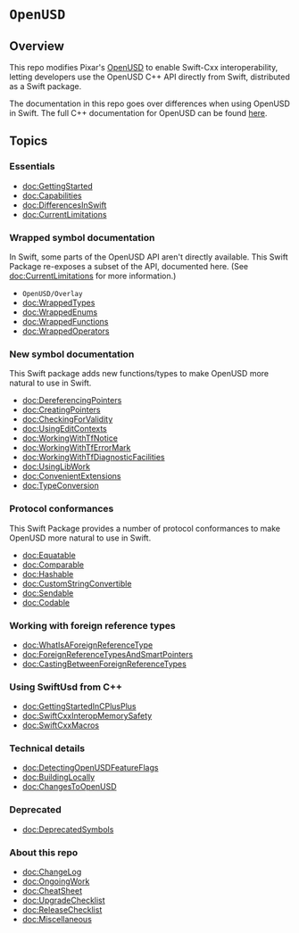 # ``OpenUSD``

## Overview

This repo modifies Pixar's [OpenUSD](https://openusd.org/release/index.html) to enable Swift-Cxx interoperability, letting developers use the OpenUSD C++ API directly from Swift, distributed as a Swift package.

The documentation in this repo goes over differences when using OpenUSD in Swift. The full C++ documentation for OpenUSD can be found [here](https://openusd.org/release/api/index.html). 

## Topics

### Essentials
- <doc:GettingStarted>
- <doc:Capabilities>
- <doc:DifferencesInSwift>
- <doc:CurrentLimitations>

### Wrapped symbol documentation
In Swift, some parts of the OpenUSD API aren't directly available. This Swift Package re-exposes a subset of the API, documented here. (See <doc:CurrentLimitations> for more information.)
- ``OpenUSD/Overlay``
- <doc:WrappedTypes>
- <doc:WrappedEnums>
- <doc:WrappedFunctions>
- <doc:WrappedOperators>

### New symbol documentation
This Swift package adds new functions/types to make OpenUSD more natural to use in Swift.
- <doc:DereferencingPointers>
- <doc:CreatingPointers>
- <doc:CheckingForValidity>
- <doc:UsingEditContexts>
- <doc:WorkingWithTfNotice>
- <doc:WorkingWithTfErrorMark>
- <doc:WorkingWithTfDiagnosticFacilities>
- <doc:UsingLibWork>
- <doc:ConvenientExtensions>
- <doc:TypeConversion>

### Protocol conformances
This Swift Package provides a number of protocol conformances to make OpenUSD more natural to use in Swift. 
- <doc:Equatable>
- <doc:Comparable>
- <doc:Hashable>
- <doc:CustomStringConvertible>
- <doc:Sendable>
- <doc:Codable>

### Working with foreign reference types
- <doc:WhatIsAForeignReferenceType>
- <doc:ForeignReferenceTypesAndSmartPointers>
- <doc:CastingBetweenForeignReferenceTypes>

### Using SwiftUsd from C++
- <doc:GettingStartedInCPlusPlus>
- <doc:SwiftCxxInteropMemorySafety>
- <doc:SwiftCxxMacros>

### Technical details
- <doc:DetectingOpenUSDFeatureFlags>
- <doc:BuildingLocally>
- <doc:ChangesToOpenUSD>

### Deprecated
- <doc:DeprecatedSymbols>

### About this repo
- <doc:ChangeLog>
- <doc:OngoingWork>
- <doc:CheatSheet>
- <doc:UpgradeChecklist>
- <doc:ReleaseChecklist>
- <doc:Miscellaneous>